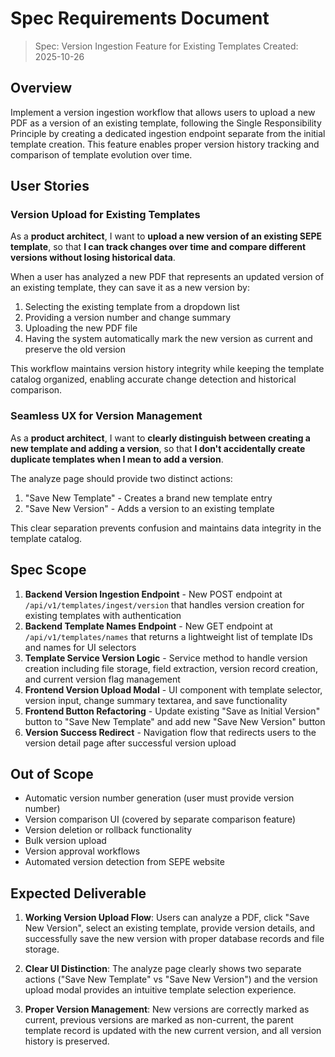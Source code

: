 # Spec Requirements Document

> Spec: Version Ingestion Feature for Existing Templates
> Created: 2025-10-26

## Overview

Implement a version ingestion workflow that allows users to upload a new PDF as a version of an existing template, following the Single Responsibility Principle by creating a dedicated ingestion endpoint separate from the initial template creation. This feature enables proper version history tracking and comparison of template evolution over time.

## User Stories

### Version Upload for Existing Templates

As a **product architect**, I want to **upload a new version of an existing SEPE template**, so that **I can track changes over time and compare different versions without losing historical data**.

When a user has analyzed a new PDF that represents an updated version of an existing template, they can save it as a new version by:

1. Selecting the existing template from a dropdown list
2. Providing a version number and change summary
3. Uploading the new PDF file
4. Having the system automatically mark the new version as current and preserve the old version

This workflow maintains version history integrity while keeping the template catalog organized, enabling accurate change detection and historical comparison.

### Seamless UX for Version Management

As a **product architect**, I want to **clearly distinguish between creating a new template and adding a version**, so that **I don't accidentally create duplicate templates when I mean to add a version**.

The analyze page should provide two distinct actions:

1. "Save New Template" - Creates a brand new template entry
2. "Save New Version" - Adds a version to an existing template

This clear separation prevents confusion and maintains data integrity in the template catalog.

## Spec Scope

1. **Backend Version Ingestion Endpoint** - New POST endpoint at `/api/v1/templates/ingest/version` that handles version creation for existing templates with authentication
2. **Backend Template Names Endpoint** - New GET endpoint at `/api/v1/templates/names` that returns a lightweight list of template IDs and names for UI selectors
3. **Template Service Version Logic** - Service method to handle version creation including file storage, field extraction, version record creation, and current version flag management
4. **Frontend Version Upload Modal** - UI component with template selector, version input, change summary textarea, and save functionality
5. **Frontend Button Refactoring** - Update existing "Save as Initial Version" button to "Save New Template" and add new "Save New Version" button
6. **Version Success Redirect** - Navigation flow that redirects users to the version detail page after successful version upload

## Out of Scope

- Automatic version number generation (user must provide version number)
- Version comparison UI (covered by separate comparison feature)
- Version deletion or rollback functionality
- Bulk version upload
- Version approval workflows
- Automated version detection from SEPE website

## Expected Deliverable

1. **Working Version Upload Flow**: Users can analyze a PDF, click "Save New Version", select an existing template, provide version details, and successfully save the new version with proper database records and file storage.

2. **Clear UI Distinction**: The analyze page clearly shows two separate actions ("Save New Template" vs "Save New Version") and the version upload modal provides an intuitive template selection experience.

3. **Proper Version Management**: New versions are correctly marked as current, previous versions are marked as non-current, the parent template record is updated with the new current version, and all version history is preserved.
